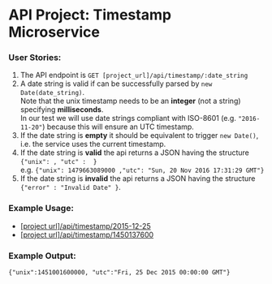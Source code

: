 <body>
    <div class="container">
        <h1>API Project: Timestamp Microservice</h1>
        <h3>User Stories:</h1>
        <ol class="user-stories">
            <li>The API endpoint is <code>GET [project_url]/api/timestamp/:date_string</code></li>
            <li>A date string is valid if can be successfully parsed by <code>new Date(date_string)</code>.
                <br>
                Note that the unix timestamp needs to be an <strong>integer</strong> (not a string) specifying <strong>milliseconds</strong>.
                <br>
                In our test we will use date strings compliant with ISO-8601 (e.g. <code>"2016-11-20"</code>) because this will ensure an UTC timestamp.</li>
            <li>If the date string is <strong>empty</strong> it should be equivalent to trigger <code>new Date()</code>, i.e. the service uses the current timestamp.</li>
            <li>If the date string is <strong>valid</strong> the api returns a JSON having the structure
                <br>
                <code>{"unix": <date.getTime()>, "utc" : <date.toUTCString()> }</code
                ><br>
                e.g. <code>{"unix": 1479663089000 ,"utc": "Sun, 20 Nov 2016 17:31:29 GMT"}</code></li>
            <li>If the date string is <strong>invalid</strong> the api returns a JSON having the structure 
                <br>
                <code>{"error" : "Invalid Date" }</code>.
            </li>
        </ol>
        <h3>Example Usage:</h3>
        <ul>
            <li><a href="api/timestamp/2015-12-25">[project url]/api/timestamp/2015-12-25</a></li>
            <li><a href="api/timestamp/1450137600000">[project url]/api/timestamp/1450137600</a></li>
        </ul>
        <h3>Example Output:</h3>
        <p><code>{"unix":1451001600000, "utc":"Fri, 25 Dec 2015 00:00:00 GMT"}</code></p>
    </div>
</body>
</html>